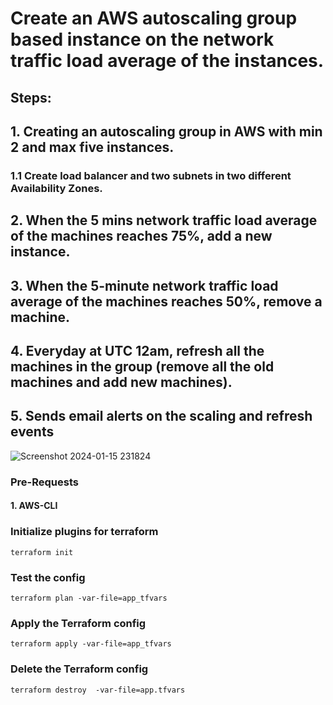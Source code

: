 # Create an AWS autoscaling group based instance on the network traffic load average of the instances. 

## Steps: 
## 1. Creating an autoscaling group in AWS with min 2 and max five instances. 

### 1.1 Create load balancer and two subnets in two different Availability Zones.

## 2. When the 5 mins network traffic load average of the machines reaches 75%, add a new instance.

## 3. When the 5-minute network traffic load average of the machines reaches 50%, remove a machine.

## 4. Everyday at UTC 12am, refresh all the machines in the group (remove all the old machines and add new machines).

## 5. Sends email alerts on the scaling and refresh events

![Screenshot 2024-01-15 231824](https://github.com/karthick-dkk/Terraform/assets/128692563/5ae199d0-d814-4ed2-b172-8c7d8f595ca8)

### Pre-Requests
#### 1. AWS-CLI

### Initialize plugins for terraform 
```
terraform init
```
### Test the config
```
terraform plan -var-file=app_tfvars
```

### Apply the Terraform  config
```
terraform apply -var-file=app_tfvars
```
### Delete the Terraform config
```
terraform destroy  -var-file=app.tfvars
```
